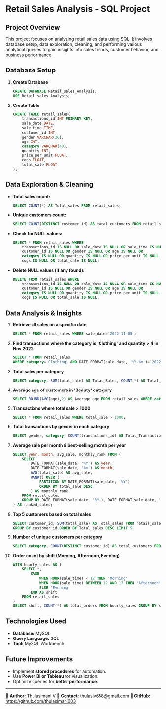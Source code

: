 # Retail Sales Analysis - SQL Project

## Project Overview
This project focuses on analyzing retail sales data using SQL. It involves database setup, data exploration, cleaning, and performing various analytical queries to gain insights into sales trends, customer behavior, and business performance.

## Database Setup
1. **Create Database**
   ```sql
   CREATE DATABASE Retail_sales_Analysis;
   USE Retail_sales_Analysis;
   ```

2. **Create Table**
   ```sql
   CREATE TABLE retail_sales(
       transactions_id INT PRIMARY KEY,
       sale_date DATE,
       sale_time TIME,
       customer_id INT,
       gender VARCHAR(20),
       age INT,
       category VARCHAR(40),
       quantity INT,
       price_per_unit FLOAT,
       cogs FLOAT,
       total_sale FLOAT
   );
   ```

## Data Exploration & Cleaning
- **Total sales count:**
  ```sql
  SELECT COUNT(*) AS Total_sales FROM retail_sales;
  ```
- **Unique customers count:**
  ```sql
  SELECT COUNT(DISTINCT customer_id) AS total_customers FROM retail_sales;
  ```
- **Check for NULL values:**
  ```sql
  SELECT * FROM retail_sales WHERE
      transactions_id IS NULL OR sale_date IS NULL OR sale_time IS NULL OR
      customer_id IS NULL OR gender IS NULL OR age IS NULL OR
      category IS NULL OR quantity IS NULL OR price_per_unit IS NULL OR
      cogs IS NULL OR total_sale IS NULL;
  ```
- **Delete NULL values (if any found):**
  ```sql
  DELETE FROM retail_sales WHERE
      transactions_id IS NULL OR sale_date IS NULL OR sale_time IS NULL OR
      customer_id IS NULL OR gender IS NULL OR age IS NULL OR
      category IS NULL OR quantity IS NULL OR price_per_unit IS NULL OR
      cogs IS NULL OR total_sale IS NULL;
  ```

## Data Analysis & Insights
1. **Retrieve all sales on a specific date**
   ```sql
   SELECT * FROM retail_sales WHERE sale_date='2022-11-05';
   ```
2. **Find transactions where the category is 'Clothing' and quantity > 4 in Nov 2022**
   ```sql
   SELECT * FROM retail_sales
   WHERE category='Clothing' AND DATE_FORMAT(sale_date, '%Y-%m')='2022-11' AND quantity>=4;
   ```
3. **Total sales per category**
   ```sql
   SELECT category, SUM(total_sale) AS Total_Sales, COUNT(*) AS Total_Orders FROM retail_sales GROUP BY category;
   ```
4. **Average age of customers in 'Beauty' category**
   ```sql
   SELECT ROUND(AVG(age),2) AS Average_age FROM retail_sales WHERE category='Beauty';
   ```
5. **Transactions where total sale > 1000**
   ```sql
   SELECT * FROM retail_sales WHERE total_sale > 1000;
   ```
6. **Total transactions by gender in each category**
   ```sql
   SELECT gender, category, COUNT(transactions_id) AS Total_Transactions FROM retail_sales GROUP BY gender, category ORDER BY category;
   ```
7. **Average sale per month & best-selling month per year**
   ```sql
   SELECT year, month, avg_sale, monthly_rank FROM (
       SELECT
           DATE_FORMAT(sale_date, '%Y') AS year,
           DATE_FORMAT(sale_date, '%m') AS month,
           AVG(total_sale) AS avg_sale,
           RANK() OVER (
               PARTITION BY DATE_FORMAT(sale_date, '%Y')
               ORDER BY total_sale DESC
           ) AS monthly_rank
       FROM retail_sales
       GROUP BY DATE_FORMAT(sale_date, '%Y'), DATE_FORMAT(sale_date, '%m')
   ) AS ranked_sales;
   ```
8. **Top 5 customers based on total sales**
   ```sql
   SELECT customer_id, SUM(total_sale) AS Total_sales FROM retail_sales
   GROUP BY customer_id ORDER BY Total_sales DESC LIMIT 5;
   ```
9. **Number of unique customers per category**
   ```sql
   SELECT category, COUNT(DISTINCT customer_id) AS total_customers FROM retail_sales GROUP BY category;
   ```
10. **Order count by shift (Morning, Afternoon, Evening)**
    ```sql
    WITH hourly_sales AS (
        SELECT *,
            CASE
                WHEN HOUR(sale_time) < 12 THEN 'Morning'
                WHEN HOUR(sale_time) BETWEEN 12 AND 17 THEN 'Afternoon'
                ELSE 'Evening'
            END AS shift
        FROM retail_sales
    )
    SELECT shift, COUNT(*) AS total_orders FROM hourly_sales GROUP BY shift;
    ```

## Technologies Used
- **Database:** MySQL
- **Query Language:** SQL
- **Tool:** MySQL Workbench

## Future Improvements
- Implement **stored procedures** for automation.
- Use **Power BI or Tableau** for visualization.
- Optimize queries for **better performance**.

---
📌 **Author:** Thulasimani V 
📧 **Contact:** thulasiv658@gmail.com 
🌟 **GitHub:**  https://github.com/thulasimani003


